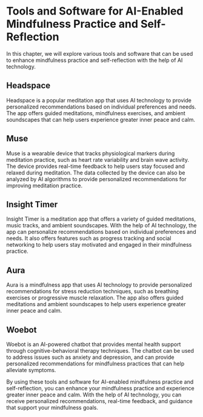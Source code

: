 Tools and Software for AI-Enabled Mindfulness Practice and Self-Reflection
==================================================================================================================================

In this chapter, we will explore various tools and software that can be used to enhance mindfulness practice and self-reflection with the help of AI technology.

Headspace
---------

Headspace is a popular meditation app that uses AI technology to provide personalized recommendations based on individual preferences and needs. The app offers guided meditations, mindfulness exercises, and ambient soundscapes that can help users experience greater inner peace and calm.

Muse
----

Muse is a wearable device that tracks physiological markers during meditation practice, such as heart rate variability and brain wave activity. The device provides real-time feedback to help users stay focused and relaxed during meditation. The data collected by the device can also be analyzed by AI algorithms to provide personalized recommendations for improving meditation practice.

Insight Timer
-------------

Insight Timer is a meditation app that offers a variety of guided meditations, music tracks, and ambient soundscapes. With the help of AI technology, the app can personalize recommendations based on individual preferences and needs. It also offers features such as progress tracking and social networking to help users stay motivated and engaged in their mindfulness practice.

Aura
----

Aura is a mindfulness app that uses AI technology to provide personalized recommendations for stress reduction techniques, such as breathing exercises or progressive muscle relaxation. The app also offers guided meditations and ambient soundscapes to help users experience greater inner peace and calm.

Woebot
------

Woebot is an AI-powered chatbot that provides mental health support through cognitive-behavioral therapy techniques. The chatbot can be used to address issues such as anxiety and depression, and can provide personalized recommendations for mindfulness practices that can help alleviate symptoms.

By using these tools and software for AI-enabled mindfulness practice and self-reflection, you can enhance your mindfulness practice and experience greater inner peace and calm. With the help of AI technology, you can receive personalized recommendations, real-time feedback, and guidance that support your mindfulness goals.
